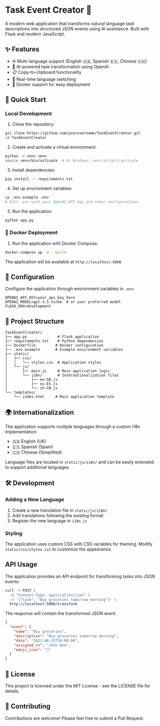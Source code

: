 # Task Event Creator 📝

A modern web application that transforms natural language task descriptions into structured JSON events using AI assistance. Built with Flask and modern JavaScript.

## ✨ Features

- 🌐 Multi-language support (English 🇬🇧, Spanish 🇪🇸, Chinese 🇨🇳)
- 🤖 AI-powered task transformation using OpenAI
- 📋 Copy-to-clipboard functionality
- 🔄 Real-time language switching
- 🐳 Docker support for easy deployment

## 🚀 Quick Start

### Local Development

1. Clone the repository:
```bash
git clone https://github.com/yourusername/TaskEventCreator.git
cd TaskEventCreator
```

2. Create and activate a virtual environment:
```bash
python -m venv venv
source venv/bin/activate  # On Windows: venv\Scripts\activate
```

3. Install dependencies:
```bash
pip install -r requirements.txt
```

4. Set up environment variables:
```bash
cp .env.example .env
# Edit .env with your OpenAI API key and other configurations
```

5. Run the application:
```bash
python app.py
```

### 🐳 Docker Deployment

1. Run the application with Docker Compose:

```bash
docker-compose up -d --build
```

The application will be available at `http://localhost:5000`

## 🔧 Configuration

Configure the application through environment variables in `.env`:

```env
OPENAI_API_KEY=your_api_key_here
OPENAI_MODEL=gpt-3.5-turbo  # or your preferred model
FLASK_ENV=development
```

## 📁 Project Structure

```
TaskEventCreator/
├── app.py              # Flask application
├── requirements.txt    # Python dependencies
├── Dockerfile         # Docker configuration
├── .env.example       # Example environment variables
├── static/
│   ├── css/
│   │   └── styles.css  # Application styles
│   └── js/
│       ├── main.js     # Main application logic
│       └── i18n/       # Internationalization files
│           ├── en-GB.js
│           ├── es-ES.js
│           └── zh-CN.js
└── templates/
    └── index.html     # Main application template
```

## 🌍 Internationalization

The application supports multiple languages through a custom i18n implementation:

- 🇬🇧 English (UK)
- 🇪🇸 Spanish (Spain)
- 🇨🇳 Chinese (Simplified)

Language files are located in `static/js/i18n/` and can be easily extended to support additional languages.

## 🛠️ Development

### Adding a New Language

1. Create a new translation file in `static/js/i18n/`
2. Add translations following the existing format
3. Register the new language in `i18n.js`

### Styling

The application uses custom CSS with CSS variables for theming. Modify `static/css/styles.css` to customize the appearance.

## API Usage

The application provides an API endpoint for transforming tasks into JSON events:

```bash
curl -X POST \
  -H "Content-Type: application/json" \
  -d '{"task": "Buy groceries tomorrow morning"}' \
  http://localhost:5000/transform
```

The response will contain the transformed JSON event.

```json
{
  "event": {
    "name": "Buy groceries",
    "description": "Buy groceries tomorrow morning",
    "date": "2023-08-25T10:00:00",
    "assigned_to": "John Doe",
    "emoji_icon": "🛒"
  }
}
```

## 📄 License

This project is licensed under the MIT License - see the LICENSE file for details.

## 🤝 Contributing

Contributions are welcome! Please feel free to submit a Pull Request.
